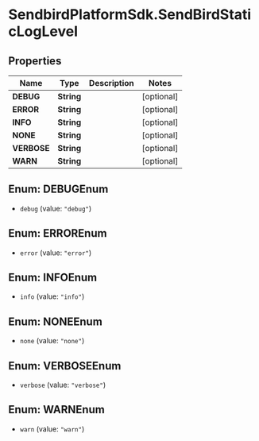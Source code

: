 # SendbirdPlatformSdk.SendBirdStaticLogLevel

## Properties

Name | Type | Description | Notes
------------ | ------------- | ------------- | -------------
**DEBUG** | **String** |  | [optional] 
**ERROR** | **String** |  | [optional] 
**INFO** | **String** |  | [optional] 
**NONE** | **String** |  | [optional] 
**VERBOSE** | **String** |  | [optional] 
**WARN** | **String** |  | [optional] 



## Enum: DEBUGEnum


* `debug` (value: `"debug"`)





## Enum: ERROREnum


* `error` (value: `"error"`)





## Enum: INFOEnum


* `info` (value: `"info"`)





## Enum: NONEEnum


* `none` (value: `"none"`)





## Enum: VERBOSEEnum


* `verbose` (value: `"verbose"`)





## Enum: WARNEnum


* `warn` (value: `"warn"`)




